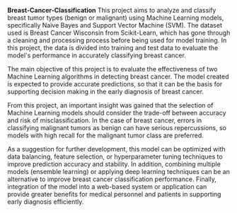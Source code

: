 **Breast-Cancer-Classification**
This project aims to analyze and classify breast tumor types (benign or malignant) using Machine Learning models, specifically Naïve Bayes and Support Vector Machine (SVM). The dataset used is Breast Cancer Wisconsin from Scikit-Learn, which has gone through a cleaning and processing process before being used for model training. In this project, the data is divided into training and test data to evaluate the model's performance in accurately classifying breast cancer.  
  
The main objective of this project is to evaluate the effectiveness of two Machine Learning algorithms in detecting breast cancer. The model created is expected to provide accurate predictions, so that it can be the basis for supporting decision making in the early diagnosis of breast cancer.  
  
From this project, an important insight was gained that the selection of Machine Learning models should consider the trade-off between accuracy and risk of misclassification. In the case of breast cancer, errors in classifying malignant tumors as benign can have serious repercussions, so models with high recall for the malignant tumor class are preferred.  
  
As a suggestion for further development, this model can be optimized with data balancing, feature selection, or hyperparameter tuning techniques to improve prediction accuracy and stability. In addition, combining multiple models (ensemble learning) or applying deep learning techniques can be an alternative to improve breast cancer classification performance. Finally, integration of the model into a web-based system or application can provide greater benefits for medical personnel and patients in supporting early diagnosis efficiently.  

